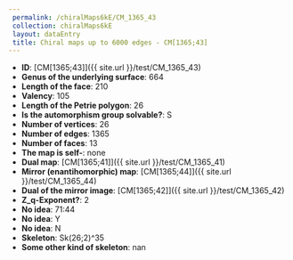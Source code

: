 ```yaml
--- 
 permalink: /chiralMaps6kE/CM_1365_43 
 collection: chiralMaps6kE
 layout: dataEntry
 title: Chiral maps up to 6000 edges - CM[1365;43]
---
```


- **ID**: [CM[1365;43]]({{ site.url }}/test/CM_1365_43)
- **Genus of the underlying surface**: 664
- **Length of the face**: 210
- **Valency**: 105
- **Length of the Petrie polygon**: 26
- **Is the automorphism group solvable?**: S
- **Number of vertices**: 26
- **Number of edges**: 1365
- **Number of faces**: 13
- **The map is self-**: none
- **Dual map**: [CM[1365;41]]({{ site.url }}/test/CM_1365_41)
- **Mirror (enantihomorphic) map**: [CM[1365;44]]({{ site.url }}/test/CM_1365_44)
- **Dual of the mirror image**: [CM[1365;42]]({{ site.url }}/test/CM_1365_42)
- **Z_q-Exponent?**: 2
- **No idea**:  71:44
- **No idea**: Y
- **No idea**: N
- **Skeleton**: Sk(26;2)^35
- **Some other kind of skeleton**: nan
